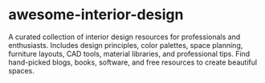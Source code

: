 # awesome-interior-design
A curated collection of interior design resources for professionals and enthusiasts. Includes design principles, color palettes, space planning, furniture layouts, CAD tools, material libraries, and professional tips. Find hand-picked blogs, books, software, and free resources to create beautiful spaces.
